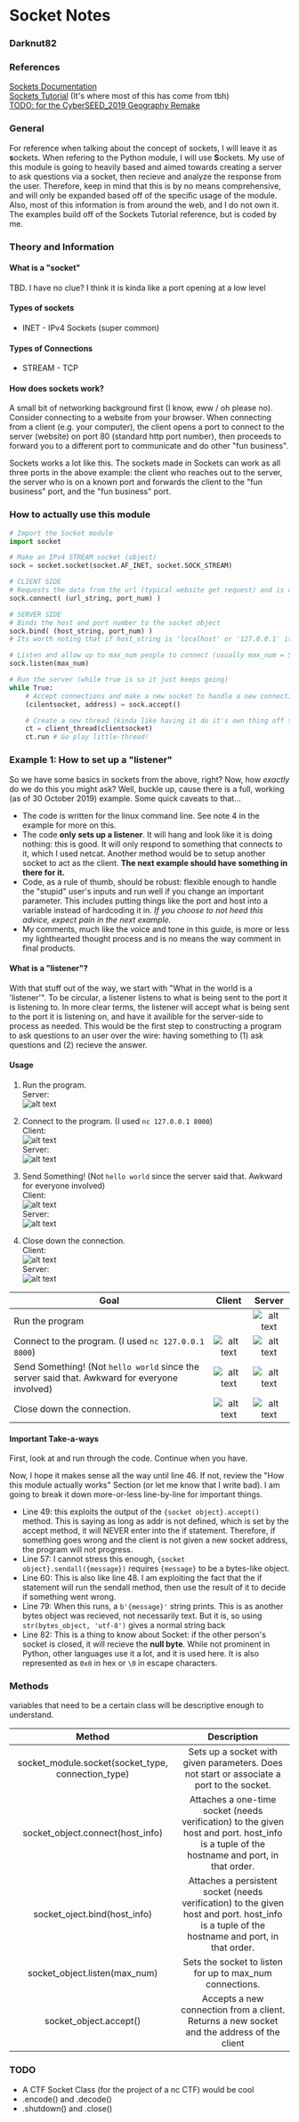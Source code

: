 # Socket Notes
### Darknut82

### References
[Sockets Documentation](https://docs.python.org/3/library/socket.html#socket-objects)  
[Sockets Tutorial](https://docs.python.org/3/howto/sockets.html) (It's where most of this has come from tbh)  
[TODO: for the CyberSEED_2019 Geography Remake](https://www.instructables.com/id/Netcat-in-Python/)  

### General
For reference when talking about the concept of sockets, I will leave it as **s**ockets. When refering to the Python module, I will use **S**ockets. My use of this module is going to heavily based and aimed towards creating a server to ask questions via a socket, then recieve and analyze the response from the user. Therefore, keep in mind that this is by no means comprehensive, and will only be expanded based off of the specific usage of the module. Also, most of this information is from around the web, and I do not own it. The examples build off of the Sockets Tutorial reference, but is coded by me. 

### Theory and Information

#### What is a "socket"
TBD. I have no clue? I think it is kinda like a port opening at a low level

#### Types of sockets
* INET - IPv4 Sockets (super common)

#### Types of Connections
* STREAM - TCP

#### How does sockets work?
A small bit of networking background first (I know, eww / oh please no). Consider connecting to a website from your browser. When connecting from a client (e.g. your computer), the client opens a port to connect to the server (website) on port 80 (standard http port number), then proceeds to forward you to a different port to communicate and do other "fun business".  

Sockets works a lot like this. The sockets made in Sockets can work as all three ports in the above example: the client who reaches out to the server, the server who is on a known port and forwards the client to the "fun business" port, and the "fun business"  port. 

### How to actually use this module
``` python
# Import the Socket module
import socket

# Make an IPv4 STREAM socket (object)
sock = socket.socket(socket.AF_INET, socket.SOCK_STREAM)

# CLIENT SIDE
# Requests the data from the url (typical website get request) and is destroyed
sock.connect( (url_string, port_num) )

# SERVER SIDE
# Binds the host and port number to the socket object
sock.bind( (host_string, port_num) )
# Its worth noting that if host_string is 'localhost' or '127.0.0.1' it is only accessible on your system

# Listen and allow up to max_num people to connect (usually max_num = 5)
sock.listen(max_num)

# Run the server (while true is so it just keeps going)
while True:
    # Accept connections and make a new socket to handle a new connection
    (cilentsocket, address) = sock.accept()

    # Create a new thread (kinda like having it do it's own thing off to the side)
    ct = client_thread(clientsocket)
    ct.run # Go play little-thread!
```

### Example 1: How to set up a "listener"
So we have some basics in sockets from the above, right? Now, how _exactly_ do we do this you might ask? Well, buckle up, cause there is a full, working (as of 30 October 2019) example. Some quick caveats to that...  
* The code is written for the linux command line. See note 4 in the example for more on this.  
* The code **only sets up a listener**. It will hang and look like it is doing nothing: this is good. It will only respond to something that connects to it, which I used netcat. Another method would be to setup another socket to act as the client. **The next example should have something in there for it.**  
* Code, as a rule of thumb, should be robust: flexible enough to handle the "stupid" user's inputs and run well if you change an important parameter. This includes putting things like the port and host into a variable instead of hardcoding it in. _If you choose to not heed this advice, expect pain in the next example._
* My comments, much like the voice and tone in this guide, is more or less my lighthearted thought process and is no means the way comment in final products.  
  
#### What is a "listener"?
With that stuff out of the way, we start with "What in the world is a 'listener'". To be circular, a listener listens to what is being sent to the port it is listening to. In more clear terms, the listener will accept what is being sent to the port it is listening on, and have it availible for the server-side to process as needed. This would be the first step to constructing a program to ask questions to an user over the wire: having something to (1) ask questions and (2) recieve the answer. 

#### Usage
1. Run the program.  
Server:  
![alt text](https://github.com/MichaelLJohnson/Assorted-Python/blob/Socket-Ex1/pictures/ex1_server1.png "Initial Server Setup")

2. Connect to the program. (I used `nc 127.0.0.1 8000`)  
Client:  
![alt text](https://github.com/MichaelLJohnson/Assorted-Python/blob/Socket-Ex1/pictures/ex1_client2.png  "Server Accepts the Connection")  
Server:  
![alt text](https://github.com/MichaelLJohnson/Assorted-Python/blob/Socket-Ex1/pictures/ex1_server2.png  "Netcat Terminal Response")  


3. Send Something! (Not `hello world` since the server said that. Awkward for everyone involved)  
Client:  
![alt text](https://github.com/MichaelLJohnson/Assorted-Python/blob/Socket-Ex1/pictures/ex1_client3.png  "Client Sends Message")  
Server:  
![alt text](https://github.com/MichaelLJohnson/Assorted-Python/blob/Socket-Ex1/pictures/ex1_server3.png  "Server Recieves Message")  

4. Close down the connection.  
Client:  
![alt text](https://github.com/MichaelLJohnson/Assorted-Python/blob/Socket-Ex1/pictures/ex1_client4.png  "Client Shuts Down")  
Server:  
![alt text](https://github.com/MichaelLJohnson/Assorted-Python/blob/Socket-Ex1/pictures/ex1_server4.png  "Program Finishes")  

| Goal | Client | Server | 
| ---- | :----: | :----: |
| Run the program |  | ![alt text](https://github.com/MichaelLJohnson/Assorted-Python/blob/Socket-Ex1/pictures/ex1_server1.png  "Initial Server Setup") |
| Connect to the program. (I used `nc 127.0.0.1 8000`) | ![alt text](https://github.com/MichaelLJohnson/Assorted-Python/blob/Socket-Ex1/pictures/ex1_client2.png  "Server Accepts the Connection") | ![alt text](https://github.com/MichaelLJohnson/Assorted-Python/blob/Socket-Ex1/pictures/ex1_server2.png  "Netcat Terminal Response") | 
| Send Something! (Not `hello world` since the server said that. Awkward for everyone involved) | ![alt text](https://github.com/MichaelLJohnson/Assorted-Python/blob/Socket-Ex1/pictures/ex1_client3.png  "Server Recieves Message") | ![alt text](https://github.com/MichaelLJohnson/Assorted-Python/blob/Socket-Ex1/pictures/ex1_server3.png  "Client Sends Message") | 
| Close down the connection. | ![alt text](https://github.com/MichaelLJohnson/Assorted-Python/blob/Socket-Ex1/pictures/ex1_client4.png  "Program Finishes") | ![alt text](https://github.com/MichaelLJohnson/Assorted-Python/blob/Socket-Ex1/pictures/ex1_server4.png  "Client Shuts Down") | 

#### Important Take-a-ways
First, look at and run through the code. Continue when you have.  
  
Now, I hope it makes sense all the way until line 46. If not, review the "How this module actually works" Section (or let me know that I write bad). I am going to break it down more-or-less line-by-line for important things. 
* Line 49: this exploits the output of the `{socket object}.accept()` method. This is saying as long as addr is not defined, which is set by the accept method, it will NEVER enter into the if statement. Therefore, if something goes wrong and the client is not given a new socket address, the program will not progress.
* Line 57: I cannot stress this enough, `{socket object}.sendall({message})` requires `{message}` to be a bytes-like object.
* Line 60: This is also like line 48. I am exploiting the fact that the if statement will run the sendall method, then use the result of it to decide if something went wrong. 
* Line 79: When this runs, a `b'{message}'` string prints. This is as another bytes object was recieved, not necessarily text. But it is, so using `str(bytes_object, 'utf-8')` gives a normal string back
* Line 82: This is a thing to know about Socket: if the other person's socket is closed, it will recieve the **null byte**. While not prominent in Python, other languages use it a lot, and it is used here. It is also represented as `0x0` in hex or `\0` in escape characters.  

### Methods
variables that need to be a certain class will be descriptive enough to understand.
  
| Method | Description | 
| :---:  | :----:      |
| socket_module.socket(socket_type, connection_type) | Sets up a socket with given parameters. Does not start or associate a port to the socket. |
| socket_object.connect(host_info) | Attaches a one-time socket (needs verification) to the given host and port. host_info is a tuple of the hostname and port, in that order. |
| socket_oject.bind(host_info) | Attaches a persistent socket (needs verification) to the given host and port. host_info is a tuple of the hostname and port, in that order. |
| socket_object.listen(max_num) | Sets the socket to listen for up to max_num connections. |
| socket_object.accept() | Accepts a new connection from a client. Returns a new socket and the address of the client |

### TODO
* A CTF Socket Class (for the project of a nc CTF) would be cool
* .encode() and .decode()
* .shutdown() and .close()
